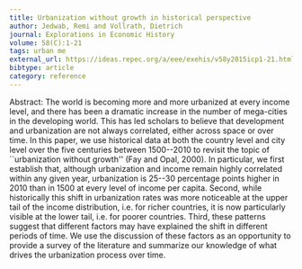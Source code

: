 ```yaml
---
title: Urbanization without growth in historical perspective
author: Jedwab, Remi and Vollrath, Dietrich
journal: Explorations in Economic History
volume: 58(C):1-21
tags: urban me
external_url: https://ideas.repec.org/a/eee/exehis/v58y2015icp1-21.html
bibtype: article
category: reference
---
```

Abstract: The world is becoming more and more urbanized at every income level, and there has been a dramatic increase in the number of mega-cities in the developing world. This has led scholars to believe that development and urbanization are not always correlated, either across space or over time. In this paper, we use historical data at both the country level and city level over the five centuries between 1500--2010 to revisit the topic of ``urbanization without growth'' (Fay and Opal, 2000). In particular, we first establish that, although urbanization and income remain highly correlated within any given year, urbanization is 25--30 percentage points higher in 2010 than in 1500 at every level of income per capita. Second, while historically this shift in urbanization rates was more noticeable at the upper tail of the income distribution, i.e. for richer countries, it is now particularly visible at the lower tail, i.e. for poorer countries. Third, these patterns suggest that different factors may have explained the shift in different periods of time. We use the discussion of these factors as an opportunity to provide a survey of the literature and summarize our knowledge of what drives the urbanization process over time.
